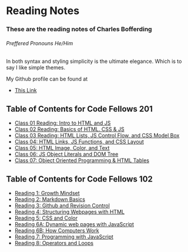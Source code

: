 # Reading Notes

### These are the reading notes of Charles Bofferding 
###### _Preffered Pronouns He/Him_

In both syntax and styling simplicity is the ultimate elegance. Which is to say I like simple themes.

My Github profile can be found at 
- [This Link](https://github.com/Charles-Bofferding)

## Table of Contents for Code Fellows 201
- [Class 01 Reading: Intro to HTML and JS](class-01.md)
- [Class 02 Reading: Basics of HTML. CSS & JS](class-02.md)
- [Class 03 Reading: HTML Lists, JS Control Flow, and CSS Model Box](class-03.md)
- [Class 04: HTML Links, JS Functions, and CSS Layout](class-04.md)
- [Class 05: HTML Image, Color, and Text](class-05.md)
- [Class 06: JS Object Literals and DOM Tree](class-06.md)
- [Class 07: Object Oriented Programming & HTML Tables](class-07.md)

## Table of Contents for Code Fellows 102
- [Reading 1: Growth Mindset](read01.md)
- [Reading 2: Markdown Basics](read02.md)
- [Reading 3: Github and Revision Control](read03.md)
- [Reading 4: Structuring Webpages with HTML](read04.md)
- [Reading 5: CSS and Color](read05.md)
- [Reading 6A: Dynamic web pages with JavaScript](read06a.md)
- [Reading 6B: How Computers Work](read06b.md)
- [Reading 7: Programming with JavaScript](read07.md)
- [Reading 8: Operators and Loops](read08.md)

